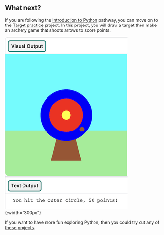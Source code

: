 ## What next?

If you are following the [Introduction to Python](https://projects.raspberrypi.org/en/raspberrypi/python-intro) pathway, you can move on to the [Target practice](https://projects.raspberrypi.org/en/projects/target-practice) project. In this project, you will draw a target then make an archery game that shoots arrows to score points. 

![An archery target with a hit point on the outer circle. The text 'You hit the outer circle, 50 points!' is displayed underneath](images/blue-points.png){:width="300px"}

If you want to have more fun exploring Python, then you could try out any of [these projects](https://projects.raspberrypi.org/en/projects?software%5B%5D=python).
